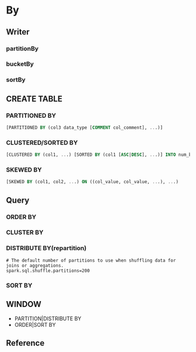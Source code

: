 # By

## Writer

### partitionBy

### bucketBy

### sortBy

## CREATE TABLE

### PARTITIONED BY

```sql
[PARTITIONED BY (col3 data_type [COMMENT col_comment], ...)]
```

### CLUSTERED/SORTED BY

```sql
[CLUSTERED BY (col1, ...) [SORTED BY (col1 [ASC|DESC], ...)] INTO num_buckets BUCKETS]
```

### SKEWED BY

```sql
[SKEWED BY (col1, col2, ...) ON ((col_value, col_value, ...), ...)
```

## Query

### ORDER BY

### CLUSTER BY

### DISTRIBUTE BY(repartition)

```properties
# The default number of partitions to use when shuffling data for joins or aggregations.
spark.sql.shuffle.partitions=200
```

### SORT BY

## WINDOW

- PARTITION|DISTRIBUTE BY
- ORDER|SORT BY

## Reference